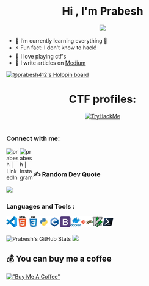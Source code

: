<h1 align="center"><b>Hi , I'm Prabesh </b></h1>

<!-- ## I'm a programmer, and CyberSec enthusiast!! -->
<p align="center">
  <a href="https://github.com/DenverCoder1/readme-typing-svg"><img src="https://readme-typing-svg.herokuapp.com?font=Time+New+Roman&color=cyan&size=25&center=true&vCenter=true&width=600&height=100&lines=Cybersecurity+Enthusiast;Web+Application+ Pentester;Active+Learner/Researcher..<3"></a>
</p>

- 🌱 I’m currently learning everything 🤣
- ⚡ Fun fact: I don't know to hack!
- 🌱 I love playing ctf's
- 📝 I write articles on [Medium](https://medium.com/@pbakhrel5)

[![@prabesh412's Holopin board](https://holopin.io/api/user/board?user=prabesh412)](https://holopin.io/@prabesh412)

<div align="center">
<h1>CTF profiles:</h1>
 <a href="https://tryhackme.com/p/Prabesh1"><img src="https://tryhackme-badges.s3.amazonaws.com/Prabesh1.png" alt="TryHackMe"></a>
</div>

<br/>

### Connect with me:
[<img align="left" alt="prabesh | LinkedIn" width="35px" color="white" src="https://cdn.jsdelivr.net/npm/simple-icons@v3/icons/facebook.svg" />][facebook] 
[<img align="left" alt="prabesh | Instagram" width="35px" src="https://cdn.jsdelivr.net/npm/simple-icons@v3/icons/instagram.svg"/>][instagram]

<br />
<br />

### ✍️ Random Dev Quote
![](https://quotes-github-readme.vercel.app/api?type=horizontal&theme=tokyonight)
<br>

### Languages and Tools :

<img align="left" alt="Visual Studio Code" width="28px" src="https://raw.githubusercontent.com/github/explore/80688e429a7d4ef2fca1e82350fe8e3517d3494d/topics/visual-studio-code/visual-studio-code.png" />

<img align="left" alt="HTML5" width="28px" src="https://raw.githubusercontent.com/github/explore/80688e429a7d4ef2fca1e82350fe8e3517d3494d/topics/html/html.png" />

<img align="left" alt="CSS3" width="28px" src="https://raw.githubusercontent.com/github/explore/80688e429a7d4ef2fca1e82350fe8e3517d3494d/topics/css/css.png" />

<img align="left" alt="Sass" width="28px" src="https://raw.githubusercontent.com/github/explore/80688e429a7d4ef2fca1e82350fe8e3517d3494d/topics/python/python.png" />

<img align="left" alt="JavaScript" width="28px" src="https://raw.githubusercontent.com/github/explore/80688e429a7d4ef2fca1e82350fe8e3517d3494d/topics/c/c.png" />

<img align="left" alt="React" width="28px" src="https://raw.githubusercontent.com/github/explore/80688e429a7d4ef2fca1e82350fe8e3517d3494d/topics/bootstrap/bootstrap.png" />


<img align="left" alt="docker" width="28px" src="https://raw.githubusercontent.com/github/explore/80688e429a7d4ef2fca1e82350fe8e3517d3494d/topics/docker/docker.png" />

<img align="left" alt="git" width="28px" src="https://raw.githubusercontent.com/github/explore/80688e429a7d4ef2fca1e82350fe8e3517d3494d/topics/git/git.png" />

<!-- <img align="left" alt="javascript" width="28px" src="https://raw.githubusercontent.com/github/explore/80688e429a7d4ef2fca1e82350fe8e3517d3494d/topics/javascript/javascript.png" /> -->

<img align="left" alt="vim" width="28px" src="https://raw.githubusercontent.com/github/explore/80688e429a7d4ef2fca1e82350fe8e3517d3494d/topics/vim/vim.png" />

<img align="left" alt="powershell" width="28px" src="https://raw.githubusercontent.com/github/explore/80688e429a7d4ef2fca1e82350fe8e3517d3494d/topics/powershell/powershell.png" />

[instagram]: https://www.instagram.com/prabesh.bakhrel5/

[facebook]: https://www.facebook.com/prabesh.bakhrel.9/
<br />
<br />
<div id="stats">
    <img alt="Prabesh's GitHub Stats" src="https://github-readme-stats.vercel.app/api?username=5Prabesh&line_height=20&show_icons=true&include_all_commits=true&theme=tokyonight&cache_seconds=1800&custom_title=Prabesh's%20Github%20Stats" height=180>
    <img alot="Most Used Languages" src="https://github-readme-stats.vercel.app/api/top-langs/?username=5Prabesh&theme=tokyonight&show_icons=true&hide=html,css,ocaml&langs_count=3&custom_title=Most%20Used%20Languages" height=180>

<br />

## 💰 You can buy me a coffee

[!["Buy Me A Coffee"](https://www.buymeacoffee.com/assets/img/custom_images/orange_img.png)](https://www.buymeacoffee.com/pbakhrel54)
